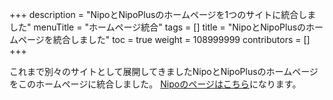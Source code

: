 +++
description = "NipoとNipoPlusのホームページを1つのサイトに統合しました"
menuTitle = "ホームページ統合"
tags = []
title = "NipoとNipoPlusのホームページを統合しました"
toc = true
weight = 108999999
contributors = []
+++

これまで別々のサイトとして展開してきましたNipoとNipoPlusのホームページをこのホームページに統合しました。
[Nipoのページはこちら](/old/)になります。
